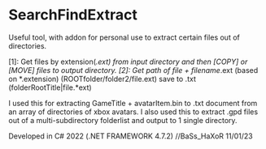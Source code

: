 # SearchFindExtract
Useful tool, with addon for personal use to extract certain files out of directories.

[1]: Get files by extension(*.ext) from input directory and then [COPY] or [MOVE] files to output directory.
[2]: Get path of file + filename*.ext (based on *.extension) (ROOTfolder/folder2/file.ext) save to .txt (folderRootTitle|file.*ext)

I used this for extracting GameTitle + avatarItem.bin to .txt document from an array of directories of xbox avatars.
I also used this to extract .gpd files out of a multi-subdirectory folderlist and output to 1 single directory.

Developed in C# 2022 (.NET FRAMEWORK 4.7.2)
//BaSs_HaXoR 11/01/23
